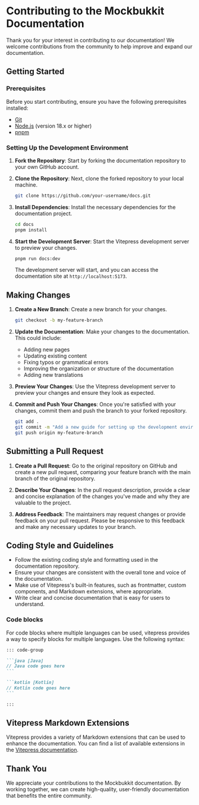 # Contributing to the Mockbukkit Documentation

Thank you for your interest in contributing to our documentation!
We welcome contributions from the community to help improve and expand our documentation.

## Getting Started

### Prerequisites

Before you start contributing, ensure you have the following prerequisites installed:

- [Git](https://git-scm.com/)
- [Node.js](https://nodejs.org/) (version 18.x or higher)
- [pnpm](https://pnpm.io/)

### Setting Up the Development Environment

1. **Fork the Repository**: Start by forking the documentation repository to your own GitHub account.

2. **Clone the Repository**: Next, clone the forked repository to your local machine.

   ```bash
   git clone https://github.com/your-username/docs.git
   ```

3. **Install Dependencies**: Install the necessary dependencies for the documentation project.

   ```bash
   cd docs
   pnpm install
   ```

4. **Start the Development Server**: Start the Vitepress development server to preview your changes.

   ```bash
   pnpm run docs:dev
   ```

   The development server will start, and you can access the documentation site at `http://localhost:5173`.

## Making Changes

1. **Create a New Branch**: Create a new branch for your changes.

   ```bash
   git checkout -b my-feature-branch
   ```

2. **Update the Documentation**: Make your changes to the documentation. This could include:

   - Adding new pages
   - Updating existing content
   - Fixing typos or grammatical errors
   - Improving the organization or structure of the documentation
   - Adding new translations

3. **Preview Your Changes**: Use the Vitepress development server to preview your changes and ensure they look as expected.

4. **Commit and Push Your Changes**: Once you're satisfied with your changes,
   commit them and push the branch to your forked repository.

   ```bash
   git add .
   git commit -m "Add a new guide for setting up the development environment"
   git push origin my-feature-branch
   ```

## Submitting a Pull Request

1. **Create a Pull Request**: Go to the original repository on GitHub and create a new pull request,
   comparing your feature branch with the main branch of the original repository.

2. **Describe Your Changes**: In the pull request description,
   provide a clear and concise explanation of the changes you've made and why they are valuable to the project.

3. **Address Feedback**: The maintainers may request changes or provide feedback on your pull request.
   Please be responsive to this feedback and make any necessary updates to your branch.

## Coding Style and Guidelines

- Follow the existing coding style and formatting used in the documentation repository.
- Ensure your changes are consistent with the overall tone and voice of the documentation.
- Make use of Vitepress's built-in features, such as frontmatter, custom components, and Markdown extensions, where appropriate.
- Write clear and concise documentation that is easy for users to understand.

### Code blocks

For code blocks where multiple languages can be used, vitepress provides a way to
specify blocks for multiple languages. Use the following syntax:

````md
::: code-group

```java [Java]
// Java code goes here
```

```kotlin [Kotlin]
// Kotlin code goes here
```

:::
````

## Vitepress Markdown Extensions

Vitepress provides a variety of Markdown extensions that can be used to enhance the documentation.
You can find a list of available extensions in the [Vitepress documentation](https://vitepress.dev/guide/markdown).

## Thank You

We appreciate your contributions to the Mockbukkit documentation.
By working together, we can create high-quality, user-friendly documentation that benefits the entire community.
